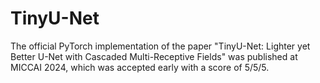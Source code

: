 # TinyU-Net

The official PyTorch implementation of the paper "TinyU-Net: Lighter yet Better U-Net with Cascaded Multi-Receptive Fields" was published at MICCAI 2024, which was accepted early with a score of 5/5/5.
